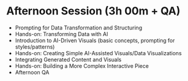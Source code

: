 # Afternoon Session (3h 00m + QA)

* Prompting for Data Transformation and Structuring
* Hands-on: Transforming Data with AI
* Introduction to AI-Driven Visuals (basic concepts, prompting for styles/patterns)
* Hands-on: Creating Simple AI-Assisted Visuals/Data Visualizations
* Integrating Generated Content and Visuals
* Hands-on: Building a More Complex Interactive Piece
* Afternoon QA
